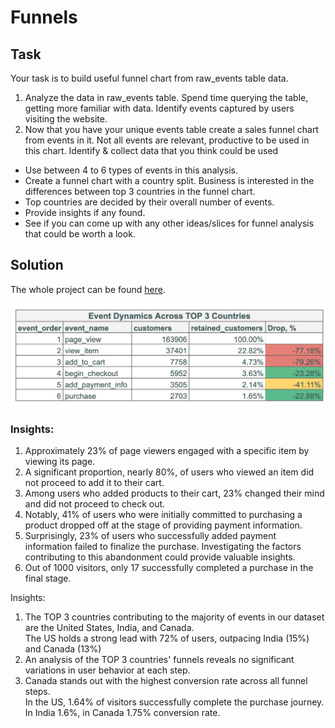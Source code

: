 # Funnels
## Task
Your task is to build useful funnel chart from raw_events table data.
1. Analyze the data in raw_events table. Spend time querying the table, getting more familiar with data. Identify events captured by users visiting the website.
2. Now that you have your unique events table create a sales funnel chart from events in it. Not all events are relevant, productive to be used in this chart. Identify & collect data that you think could be used
- Use between 4 to 6 types of events in this analysis.
- Create a funnel chart with a country split. Business is interested in the differences between top 3 countries in the funnel chart.
- Top countries are decided by their overall number of events.
- Provide insights if any found.
- See if you can come up with any other ideas/slices for funnel analysis that could be worth a look.

## Solution
The whole project can be found [here](https://docs.google.com/spreadsheets/d/1-SpX9HGAkjEHU9VVXT0WZo9XUPnRMgrXPDJhwBfcG2I/edit?usp=sharing).

![Alt text](image.png)
### Insights:						
1)	Approximately 23% of page viewers engaged with a specific item by viewing its page.
2)	A significant proportion, nearly 80%, of users who viewed an item did not proceed to add it to their cart.
3)	Among users who added products to their cart, 23% changed their mind and did not proceed to check out.
4)	Notably, 41% of users who were initially committed to purchasing a product dropped off at the stage of providing payment information.					
5)	Surprisingly, 23% of users who successfully added payment information failed to finalize the purchase. Investigating the factors contributing to this abandonment could provide valuable insights.				
6)	Out of 1000 visitors, only 17 successfully completed a purchase in the final stage.			

Insights:							
1)	The TOP 3 countries contributing to the majority of events in our dataset are the United States, India, and Canada.						
	The US holds a strong lead with 72% of users, outpacing India (15%) and Canada (13%)						
2)	An analysis of the TOP 3 countries' funnels reveals no significant variations in user behavior at each step.						
3)	Canada stands out with the highest conversion rate across all funnel steps.						
	In the US, 1.64% of visitors successfully complete the purchase journey. In India 1.6%, in Canada 1.75% conversion rate.						